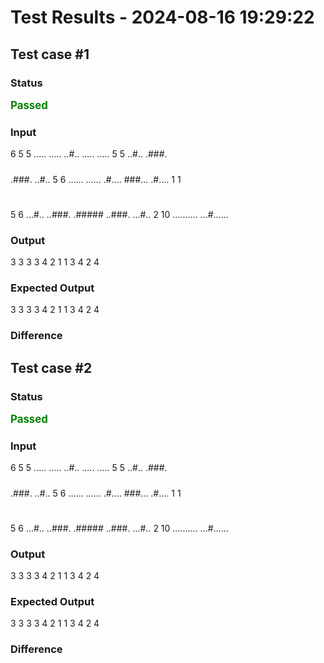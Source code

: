 # Test Results - 2024-08-16 19:29:22
## Test case #1

### Status
<span style="color:green; font-weight:bold; font-size:larger;">Passed</span>

### Input
6
5 5
.....
.....
..#..
.....
.....
5 5
..#..
.###.
#####
.###.
..#..
5 6
......
......
.#....
###...
.#....
1 1
#
5 6
...#..
..###.
.#####
..###.
...#..
2 10
..........
...#......

### Output
3 3
3 3
4 2
1 1
3 4
2 4

### Expected Output
3 3
3 3
4 2
1 1
3 4
2 4

### Difference

## Test case #2

### Status
<span style="color:green; font-weight:bold; font-size:larger;">Passed</span>

### Input
6
5 5
.....
.....
..#..
.....
.....
5 5
..#..
.###.
#####
.###.
..#..
5 6
......
......
.#....
###...
.#....
1 1
#
5 6
...#..
..###.
.#####
..###.
...#..
2 10
..........
...#......


### Output
3 3
3 3
4 2
1 1
3 4
2 4

### Expected Output
3 3
3 3
4 2
1 1
3 4
2 4

### Difference

